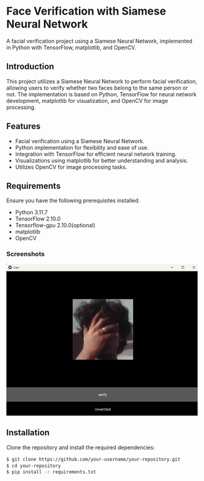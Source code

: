 # Face Verification with Siamese Neural Network

A facial verification project using a Siamese Neural Network, implemented in Python with TensorFlow, matplotlib, and OpenCV.


## Introduction

This project utilizes a Siamese Neural Network to perform facial verification, allowing users to verify whether two faces belong to the same person or not. The implementation is based on Python, TensorFlow for neural network development, matplotlib for visualization, and OpenCV for image processing.

## Features

- Facial verification using a Siamese Neural Network.
- Python implementation for flexibility and ease of use.
- Integration with TensorFlow for efficient neural network training.
- Visualizations using matplotlib for better understanding and analysis.
- Utilizes OpenCV for image processing tasks.

## Requirements

Ensure you have the following prerequisites installed:

- Python 3.11.7
- TensorFlow 2.10.0
- Tensorflow-gpu 2.10.0(optional)
- matplotlib 
- OpenCV
  
### Screenshots

![App Screenshot](app.png)

## Installation

Clone the repository and install the required dependencies:

```bash
$ git clone https://github.com/your-username/your-repository.git
$ cd your-repository
$ pip install -r requirements.txt


